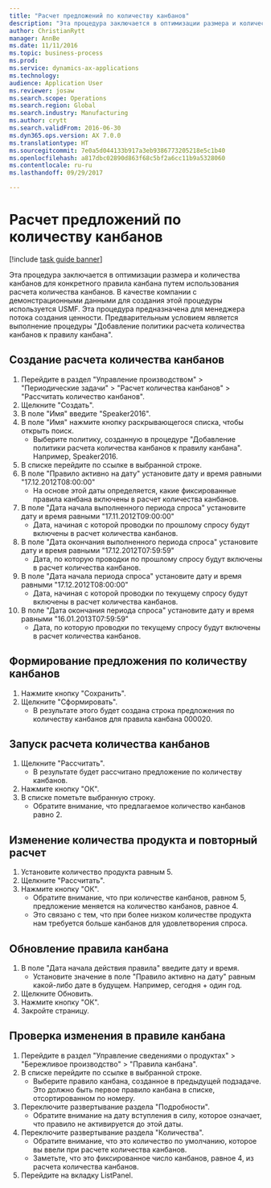 ```yaml
--- 
title: "Расчет предложений по количеству канбанов"
description: "Эта процедура заключается в оптимизации размера и количества канбанов для конкретного правила канбана путем использования расчета количества канбанов."
author: ChristianRytt
manager: AnnBe
ms.date: 11/11/2016
ms.topic: business-process
ms.prod: 
ms.service: dynamics-ax-applications
ms.technology: 
audience: Application User
ms.reviewer: josaw
ms.search.scope: Operations
ms.search.region: Global
ms.search.industry: Manufacturing
ms.author: crytt
ms.search.validFrom: 2016-06-30
ms.dyn365.ops.version: AX 7.0.0
ms.translationtype: HT
ms.sourcegitcommit: 7e0a5d044133b917a3eb9386773205218e5c1b40
ms.openlocfilehash: a817dbc02890d863f68c5bf2a6cc11b9a5328060
ms.contentlocale: ru-ru
ms.lasthandoff: 09/29/2017

---
```

# <a name="calculate-kanban-quantity-suggestions"></a>Расчет предложений по количеству канбанов

[!include [task guide banner](../../includes/task-guide-banner.md)]

Эта процедура заключается в оптимизации размера и количества канбанов для конкретного правила канбана путем использования расчета количества канбанов. В качестве компании с демонстрационными данными для создания этой процедуры используется USMF. Эта процедура предназначена для менеджера потока создания ценности. Предварительным условием является выполнение процедуры "Добавление политики расчета количества канбанов к правилу канбана".


## <a name="create-a-kanban-quantity-calculation"></a>Создание расчета количества канбанов
1. Перейдите в раздел "Управление производством" > "Периодические задачи" > "Расчет количества канбанов" > "Рассчитать количество канбанов".
2. Щелкните "Создать".
3. В поле "Имя" введите "Speaker2016".
4. В поле "Имя" нажмите кнопку раскрывающегося списка, чтобы открыть поиск.
    * Выберите политику, созданную в процедуре "Добавление политики расчета количества канбанов к правилу канбана". Например, Speaker2016.  
5. В списке перейдите по ссылке в выбранной строке.
6. В поле "Правило активно на дату" установите дату и время равными "17.12.2012T08:00:00"
    * На основе этой даты определяется, какие фиксированные правила канбана включены в расчет количества канбанов.  
7. В поле "Дата начала выполненного периода спроса" установите дату и время равными "17.11.2012T09:00:00"
    * Дата, начиная с которой проводки по прошлому спросу будут включены в расчет количества канбанов.  
8. В поле "Дата окончания выполненного периода спроса" установите дату и время равными "17.12.2012T07:59:59"
    * Дата, по которую проводки по прошлому спросу будут включены в расчет количества канбанов.  
9. В поле "Дата начала периода спроса" установите дату и время равными "17.12.2012T08:00:00"
    * Дата, начиная с которой проводки по текущему спросу будут включены в расчет количества канбанов.  
10. В поле "Дата окончания периода спроса" установите дату и время равными "16.01.2013T07:59:59"
    * Дата, по которую проводки по текущему спросу будут включены в расчет количества канбанов.  

## <a name="generate-kanban-quantity-proposal"></a>Формирование предложения по количеству канбанов
1. Нажмите кнопку "Сохранить".
2. Щелкните "Сформировать".
    * В результате этого будет создана строка предложения по количеству канбанов для правила канбана 000020.  

## <a name="run-kanban-quantity-calculation"></a>Запуск расчета количества канбанов
1. Щелкните "Рассчитать".
    * В результате будет рассчитано предложение по количеству канбанов.  
2. Нажмите кнопку "OК".
3. В списке пометьте выбранную строку.
    * Обратите внимание, что предлагаемое количество канбанов равно 2.  

## <a name="change-product-quantity-and-calculate-again"></a>Изменение количества продукта и повторный расчет
1. Установите количество продукта равным 5.
2. Щелкните "Рассчитать".
3. Нажмите кнопку "OК".
    * Обратите внимание, что при количестве канбанов, равном 5, предложение меняется на количество канбанов, равное 4.  
    * Это связано с тем, что при более низком количестве продукта нам требуется больше канбанов для удовлетворения спроса.  

## <a name="update-kanban-rule"></a>Обновление правила канбана
1. В поле "Дата начала действия правила" введите дату и время.
    * Установите значение в поле "Правило активно на дату" равным какой-либо дате в будущем. Например, сегодня + один год.  
2. Щелкните Обновить.
3. Нажмите кнопку "OК".
4. Закройте страницу.

## <a name="validate-change-on-kanban-rule"></a>Проверка изменения в правиле канбана
1. Перейдите в раздел "Управление сведениями о продуктах" > "Бережливое производство" > "Правила канбана".
2. В списке перейдите по ссылке в выбранной строке.
    * Выберите правило канбана, созданное в предыдущей подзадаче. Это должно быть первое правило канбана в списке, отсортированном по номеру.  
3. Переключите развертывание раздела "Подробности".
    * Обратите внимание на дату вступления в силу, которое означает, что правило не активируется до этой даты.  
4. Переключите развертывание раздела "Количества".
    * Обратите внимание, что это количество по умолчанию, которое вы ввели при расчете количества канбанов.  
    * Заметьте, что это фиксированное число канбанов, равное 4, из расчета количества канбанов.  
5. Перейдите на вкладку ListPanel.


